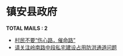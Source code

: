 # 镇安县政府
__TOTAL MAILS : 2__
- [村民不要“伤心路，催命路”](../../categories/mails/2506.md)
- [请关注岭南路中段私宅建设占用防洪通道问题](../../categories/mails/1247.md)